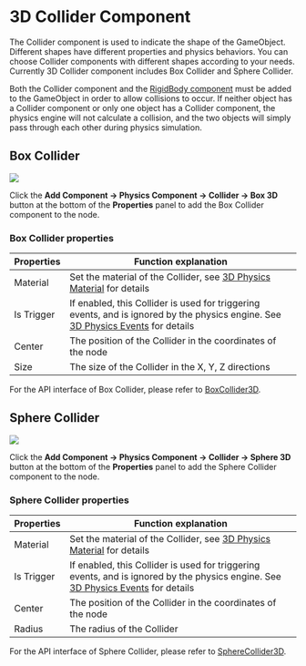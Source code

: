 # 3D Collider Component

The Collider component is used to indicate the shape of the GameObject. Different shapes have different properties and physics behaviors. You can choose Collider components with different shapes according to your needs. Currently 3D Collider component includes Box Collider and Sphere Collider.

Both the Collider component and the [RigidBody component](./physics-rigidbody.md) must be added to the GameObject in order to allow collisions to occur. If neither object has a Collider component or only one object has a Collider component, the physics engine will not calculate a collision, and the two objects will simply pass through each other during physics simulation.

## Box Collider

![](image/box-prop.png)

Click the **Add Component -> Physics Component -> Collider -> Box 3D** button at the bottom of the **Properties** panel to add the Box Collider component to the node.

### Box Collider properties

| Properties | Function explanation |
| ---------- | -----------          |
| Material   | Set the material of the Collider, see [3D Physics Material](./physics-material.md) for details  |
| Is Trigger | If enabled, this Collider is used for triggering events, and is ignored by the physics engine. See [3D Physics Events](./physics-event.md) for details |
| Center     | The position of the Collider in the coordinates of the node  |
| Size       | The size of the Collider in the X, Y, Z directions           |

For the API interface of Box Collider, please refer to [BoxCollider3D](%__APIDOC__%/en/classes/BoxCollider3D.html).

## Sphere Collider

![](image/sphere-prop.png)

Click the **Add Component -> Physics Component -> Collider -> Sphere 3D** button at the bottom of the **Properties** panel to add the Sphere Collider component to the node.

### Sphere Collider properties

| Properties | Function explanation                 |
| ---------- | -----------              |
| Material   | Set the material of the Collider, see [3D Physics Material](./physics-material.md) for details  |
| Is Trigger | If enabled, this Collider is used for triggering events, and is ignored by the physics engine. See [3D Physics Events](./physics-event.md) for details  |
| Center     | The position of the Collider in the coordinates of the node  |
| Radius     | The radius of the Collider             |

For the API interface of Sphere Collider, please refer to [SphereCollider3D](%__APIDOC__%/en/classes/SphereCollider3D.html).
